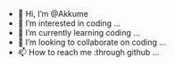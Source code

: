 - 👋 Hi, I’m @Akkume
- 👀 I’m interested in coding ...
- 🌱 I’m currently learning coding ...
- 💞️ I’m looking to collaborate on coding ...
- 📫 How to reach me :through github ...
